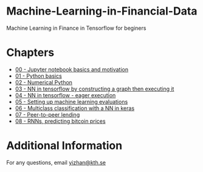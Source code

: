 # Machine-Learning-in-Financial-Data
Machine Learning in Finance in Tensorflow for beginers  

# Chapters  
* [00 - Jupyter notebook basics and motivation](https://github.com/yizhanyang/Machine-Learning-in-Financial-Data/blob/master/00%20-%20Jupyter%20notebook%20basics%20and%20motivation.ipynb)
* [01 - Python basics](https://github.com/yizhanyang/Machine-Learning-in-Financial-Data/blob/master/01%20-%20Python%20basics.ipynb)
* [02 - Numerical Python](https://github.com/yizhanyang/Machine-Learning-in-Financial-Data/blob/master/02%20-%20Numerical%20Python.ipynb)
* [03 - NN in tensorflow by constructing a graph then executing it](https://github.com/yizhanyang/Machine-Learning-in-Financial-Data/blob/master/03%20-%20NN%20in%20tensorflow%20by%20constructing%20a%20graph%20then%20executing%20it.ipynb)
* [04 - NN in tensorflow - eager execution](https://github.com/yizhanyang/Machine-Learning-in-Financial-Data/blob/master/04%20-%20NN%20in%20tensorflow%20-%20eager%20execution.ipynb)
* [05 - Setting up machine learning evaluations](https://github.com/yizhanyang/Machine-Learning-in-Financial-Data/blob/master/05%20-%20Setting%20up%20machine%20learning%20evaluations.ipynb)
* [06 - Multiclass classification with a NN in keras](https://github.com/yizhanyang/Machine-Learning-in-Financial-Data/blob/master/06%20-%20Multiclass%20%20classification%20with%20a%20NN%20in%20keras.ipynb)
* [07 - Peer-to-peer lending](https://github.com/yizhanyang/Machine-Learning-in-Financial-Data/blob/master/07%20-%20Peer-to-peer%20lending.ipynb)
* [08 - RNNs, predicting bitcoin prices](https://github.com/yizhanyang/Machine-Learning-in-Financial-Data/blob/master/08_RNNs%2C_predicting_bitcoin_prices_colab.ipynb)

# Additional Information
For any questions, email yizhan@kth.se

